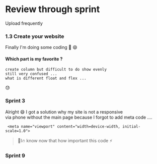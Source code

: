 # Review through sprint 
Upload frequently

### 1.3 Create your website 
Finally I'm doing some coding :dog: :smile: 

#### Which part is my favorite ?
```
create column but difficult to do show evenly 
still very confused ...
what is different float and flex ... 
```
:sweat:

### Sprint 3 

Alright :smile: I got a solution why my site is not a responsive \
via phone without the main page because I forgot to add meta code ....
```
 <meta name="viewport" content="width=device-width, initial-scale=1.0">
```
> :punch:I:fire: know now that how important this code :zap:


### Sprint 9